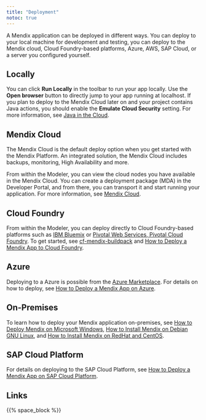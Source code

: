 ```yaml
---
title: "Deployment"
notoc: true
---
```


A Mendix application can be deployed in different ways. You can deploy to your local machine for development and testing, you can deploy to the Mendix cloud, Cloud Foundry-based platforms, Azure, AWS, SAP Cloud, or a server you configured yourself.

## Locally

You can click **Run Locally** in the toolbar to run your app locally. Use the **Open browser** button to directly jump to your app running at localhost. If you plan to deploy to the Mendix Cloud later on and your project contains Java actions, you should enable the **Emulate Cloud Security** setting. For more information, see [Java in the Cloud](/deployment/mendixcloud/java-in-the-cloud).

## Mendix Cloud

The Mendix Cloud is the default deploy option when you get started with the Mendix Platform. An integrated solution, the Mendix Cloud includes backups, monitoring, High Availability and more.

From within the Modeler, you can view the cloud nodes you have available in the Mendix Cloud. You can create a deployment package (MDA) in the Developer Portal, and from there, you can transport it and start running your application. For more information, see [Mendix Cloud](/deployment/mendixcloud/).

## Cloud Foundry

From within the Modeler, you can deploy directly to Cloud Foundry-based platforms such as [IBM Bluemix](/deployment/cloud-foundry/deploy-a-mendix-app-to-ibm-bluemix) or [Pivotal Web Services, Pivotal Cloud Foundry](/deployment/cloud-foundry/deploy-a-mendix-app-to-pivotal). To get started, see [cf-mendix-buildpack](https://github.com/mendix/cf-mendix-buildpack) and [How to Deploy a Mendix App to Cloud Foundry](/deployment/cloud-foundry/deploy-a-mendix-app-to-cloud-foundry).

## Azure

Deploying to a Azure is possible from the [Azure Marketplace](https://azure.microsoft.com/en-us/marketplace/partners/mendix/mendix-pro/). For details on how to deploy, see [How to Deploy a Mendix App on Azure](/deployment/mendixcloud/how-to-deploy-a-mendix-app-on-azure).

## On-Premises

To learn how to deploy your Mendix application on-premises, see [How to Deploy Mendix on Microsoft Windows](/deployment/on-premises/deploy-mendix-on-microsoft-windows), [How to Install Mendix on Debian GNU Linux](/deployment/on-premises/installing-mendix-on-debian-gnu-linux), and [How to Install Mendix on RedHat and CentOS](/deployment/on-premises/installing-mendix-on-redhat-and-centos).

## SAP Cloud Platform

For details on deploying to the SAP Cloud Platform, see [How to Deploy a Mendix App on SAP Cloud Platform](/deployment/sap-cloud-platform/deploy-a-mendix-app-to-sap-cloud-platform).

## Links

{{% space_block %}}
